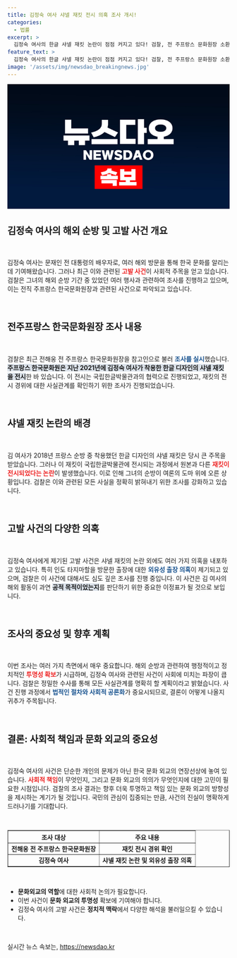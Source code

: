```yaml
---
title: 김정숙 여사 샤넬 재킷 전시 의혹 조사 개시!
categories:
  - 법률
excerpt: >
  김정숙 여사의 한글 샤넬 재킷 논란이 점점 커지고 있다! 검찰, 전 주프랑스 문화원장 소환 조사 속 김 여사와의 연관성은? 해외 순방 중 발생한 의혹의 진실이 드러날까?
feature_text: >
  김정숙 여사의 한글 샤넬 재킷 논란이 점점 커지고 있다! 검찰, 전 주프랑스 문화원장 소환 조사 속 김 여사와의 연관성은? 해외 순방 중 발생한 의혹의 진실이 드러날까?
image: '/assets/img/newsdao_breakingnews.jpg'
---
```


<p><img src="/assets/img/newsdao_breakingnews.jpg" alt="cryptoinkorea 속보" /></p>

<h2 data-ke-size="size26">김정숙 여사의 해외 순방 및 고발 사건 개요</h2>

<p data-ke-size="size16">&nbsp;</p>

<p>김정숙 여사는 문재인 전 대통령의 배우자로, 여러 해외 방문을 통해 한국 문화를 알리는 데 기여해왔습니다. 그러나 최근 이와 관련된 <b><span style="color: #ee2323;">고발 사건</span></b>이 사회적 주목을 얻고 있습니다. 검찰은 그녀의 해외 순방 기간 중 있었던 여러 행사과 관련하여 조사를 진행하고 있으며, 이는 전직 주프랑스 한국문화원장과 관련된 사건으로 파악되고 있습니다.</p>

<p data-ke-size="size16">&nbsp;</p>

<h2 data-ke-size="size26">전주프랑스 한국문화원장 조사 내용</h2>

<p data-ke-size="size16">&nbsp;</p>

<p>검찰은 최근 전해웅 전 주프랑스 한국문화원장을 참고인으로 불러 <b><span style="color: #1a5490;">조사를 실시</span></b>했습니다. <b><span style="background-color: #21538527;">주프랑스 한국문화원은 지난 2021년에 김정숙 여사가 착용한 한글 디자인의 샤넬 재킷을 전시</span></b>한 바 있습니다. 이 전시는 국립한글박물관과의 협력으로 진행되었고, 재킷의 전시 경위에 대한 사실관계를 확인하기 위한 조사가 진행되었습니다.</p>

<p data-ke-size="size16">&nbsp;</p>

<h2 data-ke-size="size26">샤넬 재킷 논란의 배경</h2>

<p data-ke-size="size16">&nbsp;</p>

<p>김 여사가 2018년 프랑스 순방 중 착용했던 한글 디자인의 샤넬 재킷은 당시 큰 주목을 받았습니다. 그러나 이 재킷이 국립한글박물관에 전시되는 과정에서 원본과 다른 <b><span style="color: #ee2323;">재킷이 전시되었다는 논란</span></b>이 발생했습니다. 이로 인해 그녀의 순방이 여론의 도마 위에 오른 상황입니다. 검찰은 이와 관련된 모든 사실을 정확히 밝혀내기 위한 조사를 강화하고 있습니다.</p>

<p data-ke-size="size16">&nbsp;</p>

<h2 data-ke-size="size26">고발 사건의 다양한 의혹</h2>

<p data-ke-size="size16">&nbsp;</p>

<p>김정숙 여사에게 제기된 고발 사건은 샤넬 재킷의 논란 외에도 여러 가지 의혹을 내포하고 있습니다. 특히 인도 타지마할을 방문한 출장에 대한 <b><span style="color: #1a5490;">외유성 출장 의혹</span></b>이 제기되고 있으며, 검찰은 이 사건에 대해서도 심도 깊은 조사를 진행 중입니다. 이 사건은 김 여사의 해외 활동이 과연 <b><span style="background-color: #21538527;">공적 목적이었는지</span></b>를 판단하기 위한 중요한 이정표가 될 것으로 보입니다.</p>

<p data-ke-size="size16">&nbsp;</p>

<h2 data-ke-size="size26">조사의 중요성 및 향후 계획</h2>

<p data-ke-size="size16">&nbsp;</p>

<p>이번 조사는 여러 가지 측면에서 매우 중요합니다. 해외 순방과 관련하여 행정적이고 정치적인 <b><span style="color: #ee2323;">투명성 확보</span></b>가 시급하며, 김정숙 여사와 관련된 사건이 사회에 미치는 파장이 큽니다. 검찰은 정밀한 수사를 통해 모든 사실관계를 명확히 할 계획이라고 밝혔습니다. 사건 진행 과정에서 <b><span style="color: #1a5490;">법적인 절차와 사회적 공론화</span></b>가 중요시되므로, 결론이 어떻게 나올지 귀추가 주목됩니다.</p>

<p data-ke-size="size16">&nbsp;</p>

<h2 data-ke-size="size26">결론: 사회적 책임과 문화 외교의 중요성</h2>

<p data-ke-size="size16">&nbsp;</p>

<p>김정숙 여사의 사건은 단순한 개인의 문제가 아닌 한국 문화 외교의 연장선상에 놓여 있습니다. <b><span style="color: #ee2323;">사회적 책임</span></b>이 무엇인지, 그리고 문화 외교의 의의가 무엇인지에 대한 고민이 필요한 시점입니다. 검찰의 조사 결과는 향후 더욱 투명하고 책임 있는 문화 외교의 방향성을 제시하는 계기가 될 것입니다. 국민의 관심이 집중되는 만큼, 사건의 진실이 명확하게 드러나기를 기대합니다.</p>

<p data-ke-size="size16">&nbsp;</p>

<table style="width: 100%; border-collapse: collapse;" border="1">
  <tr>
    <th style="text-align: center;">조사 대상</th>
    <th style="text-align: center;">주요 내용</th>
  </tr>
  <tr>
    <td style="text-align: center; height: 17px;"><b>전해웅 전 주프랑스 한국문화원장</b></td>
    <td style="text-align: center; height: 17px;"><b>재킷 전시 경위 확인</b></td>
  </tr>
  <tr>
    <td style="text-align: center; height: 17px;"><b>김정숙 여사</b></td>
    <td style="text-align: center; height: 17px;"><b>샤넬 재킷 논란 및 외유성 출장 의혹</b></td>
  </tr>
</table>

<p data-ke-size="size16">&nbsp;</p>

<ul>
  <li><b>문화외교의 역할</b>에 대한 사회적 논의가 필요합니다.</li>
  <li>이번 사건이 <b>문화 외교의 투명성</b> 확보에 기여해야 합니다.</li>
  <li>김정숙 여사의 고발 사건은 <b>정치적 맥락</b>에서 다양한 해석을 불러일으킬 수 있습니다.</li>
</ul> 

<p data-ke-size="size16">&nbsp;</p>
실시간 뉴스 속보는, <a href="https://newsdao.kr" rel="dofollow">https://newsdao.kr</a>


